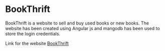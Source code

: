 # BookThrift
BookThrift is a website to sell and buy used books or new books. The website has been created using Angular js and mangodb has been used to store the login credentials.

Link for the website [BookThrift](https://bookthrift.surge.sh/#!/)
